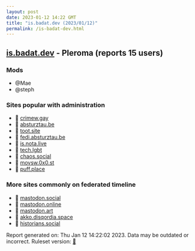 ```yaml
---
layout: post
date: 2023-01-12 14:22 GMT
title: "is.badat.dev (2023/01/12)"
permalink: /is-badat-dev.html
---
```


## [is.badat.dev](https://is.badat.dev) - Pleroma (reports 15 users)

### Mods
 * @Mae
 * @steph

### Sites popular with administration

* 🐘 [crimew.gay](/crimew-gay.html)
* 🐘 [absturztau.be](/absturztau-be.html)
* 🐘 [toot.site](/toot-site.html)
* 🐘 [fedi.absturztau.be](/fedi-absturztau-be.html)
* 🐘 [is.nota.live](/is-nota-live.html)
* 🐘 [tech.lgbt](/tech-lgbt.html)
* 🐘 [chaos.social](/chaos-social.html)
* 🐘 [movsw.0x0.st](/movsw-0x0-st.html)
* 🐘 [puff.place](/puff-place.html)

### More sites commonly on federated timeline

* 🐘 [mastodon.social](/mastodon-social.html)
* 🐘 [mastodon.online](/mastodon-online.html)
* 🐘 [mastodon.art](/mastodon-art.html)
* 🐘 [akko.disqordia.space](/akko-disqordia-space.html)
* 🐘 [historians.social](/historians-social.html)

Report generated on: Thu Jan 12 14:22:02 2023. Data may be outdated or incorrect.
Ruleset version: [🧁](/version-cupcake)
